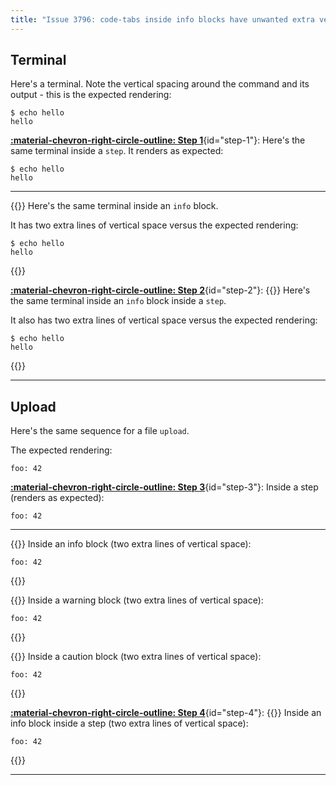 ```yaml
---
title: "Issue 3796: code-tabs inside info blocks have unwanted extra vertical spaces"
---
```


## Terminal

Here's a terminal. Note the vertical spacing around the command and its output - this is the expected rendering:

```` { .text title="TERMINAL" data-copy="echo hello" }
$ echo hello
hello
````

[**:material-chevron-right-circle-outline: Step 1**](#step-1){id="step-1"}: Here's the same terminal inside a `step`. It renders as expected:
```` { .text title="TERMINAL" data-copy="echo hello" }
$ echo hello
hello
````

---


{{<info>}}
Here's the same terminal inside an `info` block.

It has two extra lines of vertical space versus the expected rendering:
```` { .text title="TERMINAL" data-copy="echo hello" }
$ echo hello
hello
````
{{</info>}}

[**:material-chevron-right-circle-outline: Step 2**](#step-2){id="step-2"}: {{<info>}}
Here's the same terminal inside an `info` block inside a `step`.

It also has two extra lines of vertical space versus the expected rendering:
```` { .text title="TERMINAL" data-copy="echo hello" }
$ echo hello
hello
````
{{</info>}}

---


## Upload

Here's the same sequence for a file `upload`.

The expected rendering:
```` { .cue title="file.cue" }
foo: 42
````

[**:material-chevron-right-circle-outline: Step 3**](#step-3){id="step-3"}: Inside a step (renders as expected):
```` { .cue title="file.cue" }
foo: 42
````

---


{{<info>}}
Inside an info block (two extra lines of vertical space):
```` { .cue title="file.cue" }
foo: 42
````
{{</info>}}

{{<warning>}}
Inside a warning block (two extra lines of vertical space):
```` { .cue title="file.cue" }
foo: 42
````
{{</warning>}}

{{<caution>}}
Inside a caution block (two extra lines of vertical space):
```` { .cue title="file.cue" }
foo: 42
````
{{</caution>}}

[**:material-chevron-right-circle-outline: Step 4**](#step-4){id="step-4"}: {{<info>}}
Inside an info block inside a step (two extra lines of vertical space):
```` { .cue title="file.cue" }
foo: 42
````
{{</info>}}

---

